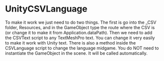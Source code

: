 # UnityCSVLanguage
To make it work we just need to do two things.
The first is go into the _CSV folder, Resources, and in the GameObject type the route where the CSV is (or change it to make it from Application.dataPath).
Then we need to add the CSVText script to any TextMeshPro text. You can change it very easily to make it work with Unity text.
There is also a method inside the CSVLanguage script to change the language midgame.
You do NOT need to instantiate the GameObject in the scene. It will be called automatically.
